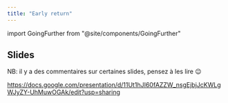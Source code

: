 ```yaml
---
title: "Early return"
---
```


import GoingFurther from "@site/components/GoingFurther"

## Slides

NB: il y a des commentaires sur certaines slides, pensez à les lire 😉

https://docs.google.com/presentation/d/11Ut1hJI60fAZZW_nsgEjbjJcKWLgWJyZY-UhMuwOGAk/edit?usp=sharing